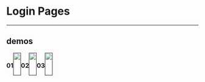 # Login Pages
___

## demos


<div style="display:flex;">
  
### 01    
  <a href="">
  <img src="https://github.com/alisharifyy/Html-Page/blob/main/Login-Pages/01-Twitter-Login/img/twitter.png" width="100%">   
  </a>


### 02 
 <a href="">
  <img src="./03-Speed-Prod-Login/img/demo.png" width="100%" > 
  </a>

### 03 
  <a href=""> 
  <img src="https://github.com/alisharifyy/Html-Page/blob/main/Login-Pages/02-login-Profile/img/login.png" width="100%" >
  </a>



</div>
